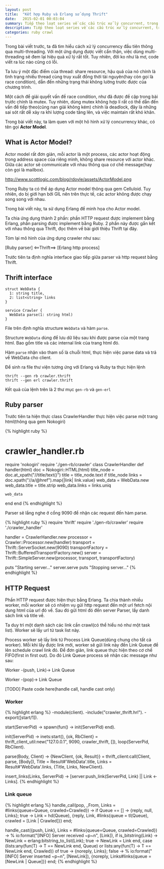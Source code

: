 ```yaml
---
layout: post
title:  "Kết hợp Ruby và Erlang sử dụng Thrift"
date:   2015-02-01 00:03:04
summary: Tiếp theo loạt series về các cấu trúc xử lý concurrent, trong bài viết này sẽ giới thiệu pattern Actor cùng việc kết hợp giữa Ruby và Erlang thông qua Thrift.
description: Tiếp theo loạt series về các cấu trúc xử lý concurrent, trong bài viết này sẽ giới thiệu pattern Actor cùng việc kết hợp giữa Ruby và Erlang thông qua Thrift.
categories: ruby crawl
---
```


Trong bài viết trước, ta đã tìm hiểu cách xử lý concurrency đầu tiên thông qua multi-threading. Với một ứng dụng được viết cẩn thận, việc dùng multi-threading sẽ đem lại hiệu quả xử lý rất tốt. Tuy nhiên, đời ko như là mơ, code viết ra lúc nào cũng có lỗi.

Ta lưu ý một đặc điểm của thread: share resource, hậu quả của nó chính là tình trạng nhiều thread cùng truy xuất đồng thời tài nguyên(hay còn gọi là race condition), dẫn đến những trạng thái không lường trước được của chương trình.

Một cách để giải quyết vấn đề race condition, như đã được đề cập trong bài trước chính là mutex. Tuy nhiên, dùng mutex không hợp lí rất có thể dẫn đến vấn đề tiếp theo(cũng nan giải không kém) chính là deadlock, đây là những sai sót rất dễ xảy ra khi lượng code tăng lên, và việc maintain rất khó khăn.

Trong bài viết này, ta làm quen với một hô hình xử lý concurrency khác, có tên gọi __Actor Model__.

## What is Actor Model?

Actor model rất đơn giản, mỗi actor là một process, các actor hoạt động trong address space của riêng mình, không share resource với actor khác. Giữa các actor sẽ communicate với nhau thông qua cơ chế message(hay còn gọi là mailbox).

http://www.scottlogic.com/blog/rdoyle/assets/ActorModel.png

Trong Ruby ta có thể áp dụng Actor model thông qua gem Celluloid. Tuy nhiên, do bị giới hạn bởi GIL nên trên thực tế, các actor không được chạy song song với nhau.

Trong bài viết này, ta sử dụng Erlang để minh họa cho Actor model.

Ta chia ứng dụng thành 2 phần: phần HTTP request được implement bằng Erlang, phần parsing được implement bằng Ruby. 2 phần này được gắn kết với nhau thông qua Thrift, đọc thêm về bài giới thiệu Thrift tại đây.

Tóm lại mô hình của ứng dụng crawler như sau:

[Ruby parser] <==Thrift==> [Erlang http process]

Trước tiên ta định nghĩa interface giao tiếp giữa parser và http request bằng Thrift.

## Thrift interface

    struct WebData {
      1: string title,
      2: list<string> links
    }
    
    service Crawler {
      WebData parse(1: string html)  
    }

File trên định nghĩa structure `WebData` và hàm `parse`.

Structure `WebData` dùng để lưu dữ liệu sau khi được parse của một trang html. Bao gồm title và các internal link của trang html đó.

Hàm `parse` nhận vào tham số là chuỗi html, thực hiện việc parse data và trả về WebData cho client.

Để sinh ra file thư viện tương ứng với Erlang và Ruby ta thực hiện lệnh

    thrift --gen rb crawler.thrift
    thrift --gen erl crawler.thrift

Kết quả của lệnh trên là 2 thư mục `gen-rb` và `gen-erl`

## Ruby parser

Trước tiên ta hiện thực class CrawlerHandler thực hiện việc parse một trang html(thông qua gem Nokogiri)

{% highlight ruby %}
# crawler_handler.rb
require 'nokogiri'
require './gen-rb/crawler'
class CrawlerHandler
  def handler(html)
    doc = Nokogiri::HTML(html)
    title_node = doc.at_xpath("//title/text()")
    title = title_node.text if title_node
    links = doc.xpath("//a/@href").map{|link| link.value}
    web_data = WebData.new
    web_data.title = title.strip
    web_data.links = links.uniq

    web_data
  end
end
{% endhighlight %}

Parser sẽ lắng nghe ở cổng 9090 để nhận các request đến hàm parse.

{% highlight ruby %}
require 'thrift'
require './gen-rb/crawler'
require './crawler_handler'

handler = CrawlerHandler.new
processor = Crawler::Processor.new(handler)
transport = Thrift::ServerSocket.new(9090)
transportFactory = Thrift::BufferedTransportFactory.new()
server = Thrift::SimpleServer.new(processor, transport, transportFactory)

puts "Starting server..."
server.serve
puts "Stopping server..."
{% endhighlight %}

## HTTP Request

Phần HTTP request được hiện thực bằng Erlang. Ta chia thành nhiều worker, mỗi worker sẽ có nhiệm vụ gửi http request đến một url fetch nội dung html của url đó về. Sau đó gửi html đó đến server Parser, lấy danh sách link và title về.

Ta duy trì một danh sách các link cần crawl(có thể hiểu nó như một task list). Worker sẽ lấy url từ task list này.

Process worker sẽ lấy link từ Process Link Queue(dùng chung cho tất cả worker). Mỗi khi lấy được link mới, worker sẽ gửi link này đến Link Queue để lên schedule crawl link đó. Để đơn giản, link queue thực hiện theo cơ chế FIFO(first in first out). Do đó Link Queue process sẽ nhận các message như sau:


Worker -(push, Link)-> Link Queue

Worker -(pop)-> Link Queue

[TODO] Paste code here(handle call, handle cast only)

### Worker

{% highlight erlang %}
-module(client).
-include("crawler_thrift.hrl").
-export([start/1]).

start(ServerPid) -> spawn(fun() -> init(ServerPid) end).

init(ServerPid) ->
  inets:start(),
  {ok, RbClient} = thrift_client_util:new("127.0.0.1", 9090, crawler_thrift, []),
  loop(ServerPid, RbClient).

parse(Body, Client) ->
  {NewClient, {ok, Result}} = thrift_client:call(Client, parse, [Body]),
  Title = Result#'WebData'.title,
  Links = Result#'WebData'.links,
  {Title, Links, NewClient}.

insert_links(Links, ServerPid) ->
  [server:push_link(ServerPid, Link) || Link <- Links].
{% endhighlight %}

### Link queue

{% highlight erlang %}
handle_call(pop, _From, Links = #links{queue=Queue, crawled=Crawled}) ->
  if Queue == [] ->
       {reply, null, Links};
     true ->
       Link = hd(Queue),
       {reply, Link, #links{queue = tl(Queue), crawled = [Link | Crawled]}}
  end;

handle_cast({push, Link}, Links = #links{queue=Queue, crawled=Crawled}) ->
  % io:format("[INFO] Server received ~p~n", [Link]),
  if is_bitstring(Link) ->
      NewLink = erlang:bitstring_to_list(Link);
    true ->
      NewLink = Link
  end,
  case (lists:any(fun(T) -> T == NewLink end, Queue) or lists:any(fun(T) -> T == NewLink end, Crawled)) of
    true ->
      {noreply, Links};
    false ->
  %    io:format("[INFO] Server inserted ~p~n", [NewLink]),
      {noreply, Links#links{queue = [NewLink | Queue]}}
  end;
{% endhighlight %}
